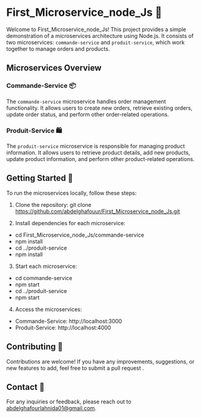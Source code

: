 # First_Microservice_node_Js 🚀

Welcome to First_Microservice_node_Js! This project provides a simple demonstration of a microservices architecture using Node.js. It consists of two microservices: `commande-service` and `produit-service`, which work together to manage orders and products.

## Microservices Overview

### Commande-Service 📦

The `commande-service` microservice handles order management functionality. It allows users to create new orders, retrieve existing orders, update order status, and perform other order-related operations.

### Produit-Service 🛍️

The `produit-service` microservice is responsible for managing product information. It allows users to retrieve product details, add new products, update product information, and perform other product-related operations.

## Getting Started 🚀

To run the microservices locally, follow these steps:

1. Clone the repository:
   git clone https://github.com/abdelghafouur/First_Microservice_node_Js.git
   
3. Install dependencies for each microservice:

- cd First_Microservice_node_Js/commande-service
- npm install
- cd ../produit-service
- npm install
  
3. Start each microservice:
   
- cd commande-service
- npm start
- cd ../produit-service
- npm start

4. Access the microservices:
- Commande-Service: http://localhost:3000
- Produit-Service: http://localhost:4000

## Contributing 🤝

Contributions are welcome! If you have any improvements, suggestions, or new features to add, feel free to submit a pull request .

## Contact 📧

For any inquiries or feedback, please reach out to abdelghafourlahnida01@gmail.com.


